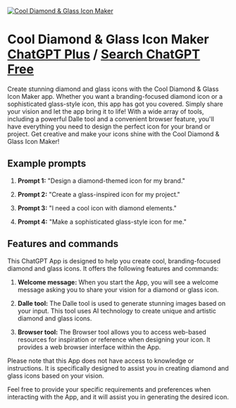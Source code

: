 
[![Cool Diamond & Glass Icon Maker](https://files.oaiusercontent.com/file-1sQJB8bb1WI1iN3inUp2NDsc?se=2123-10-17T22%3A49%3A26Z&sp=r&sv=2021-08-06&sr=b&rscc=max-age%3D31536000%2C%20immutable&rscd=attachment%3B%20filename%3D296deea5-90eb-4ed5-8905-4b2829113213.png&sig=jZJavc9S4tEuZ6a/eP%2Bf7Afk/xyj0rY26Bg0stbsu%2BE%3D)](https://chat.openai.com/g/g-Tx0qQptQG-cool-diamond-glass-icon-maker)

# Cool Diamond & Glass Icon Maker [ChatGPT Plus](https://chat.openai.com/g/g-Tx0qQptQG-cool-diamond-glass-icon-maker) / [Search ChatGPT Free](https://gptcall.net/index.html#/?search=Cool%20Diamond%20%26%20Glass%20Icon%20Maker)

Create stunning diamond and glass icons with the Cool Diamond & Glass Icon Maker app. Whether you want a branding-focused diamond icon or a sophisticated glass-style icon, this app has got you covered. Simply share your vision and let the app bring it to life! With a wide array of tools, including a powerful Dalle tool and a convenient browser feature, you'll have everything you need to design the perfect icon for your brand or project. Get creative and make your icons shine with the Cool Diamond & Glass Icon Maker!

## Example prompts

1. **Prompt 1:** "Design a diamond-themed icon for my brand."

2. **Prompt 2:** "Create a glass-inspired icon for my project."

3. **Prompt 3:** "I need a cool icon with diamond elements."

4. **Prompt 4:** "Make a sophisticated glass-style icon for me."


## Features and commands

This ChatGPT App is designed to help you create cool, branding-focused diamond and glass icons. It offers the following features and commands:

1. **Welcome message:** When you start the App, you will see a welcome message asking you to share your vision for a diamond or glass icon.

2. **Dalle tool:** The Dalle tool is used to generate stunning images based on your input. This tool uses AI technology to create unique and artistic diamond and glass icons.

3. **Browser tool:** The Browser tool allows you to access web-based resources for inspiration or reference when designing your icon. It provides a web browser interface within the App.

Please note that this App does not have access to knowledge or instructions. It is specifically designed to assist you in creating diamond and glass icons based on your vision.

Feel free to provide your specific requirements and preferences when interacting with the App, and it will assist you in generating the desired icon.


